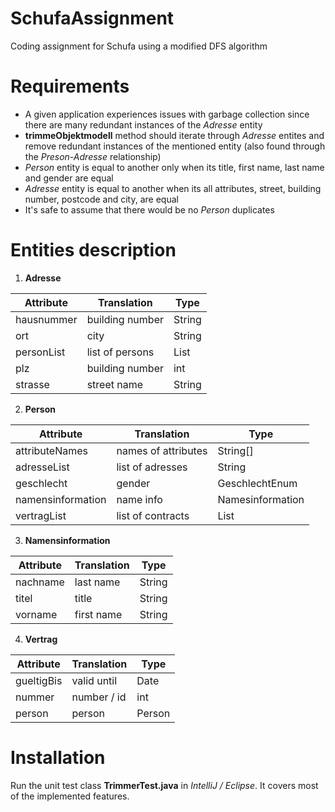 # SchufaAssignment
Coding assignment for Schufa using a modified DFS algorithm 

# Requirements
* A given application experiences issues with garbage collection since there are many redundant instances of the *Adresse* entity
* **trimmeObjektmodell** method should iterate through *Adresse* entites and remove redundant instances of the mentioned entity (also found through the *Preson-Adresse* relationship)
* *Person* entity is equal to another only when its title, first name, last name and gender are equal
* *Adresse* entity is equal to another when its all attributes, street, building number, postcode and city, are equal
* It's safe to assume that there would be no *Person* duplicates

# Entities description
1. **Adresse**

| Attribute  | Translation     | Type         |
| -----------| ----------------| ------------ |
| hausnummer | building number | String       |
| ort        | city            | String       |
| personList | list of persons | List<Person> |
| plz        | building number | int          |
| strasse    | street name     | String       |
  
2. **Person**

| Attribute         | Translation         | Type             |
| ------------------| --------------------| ---------------- |
| attributeNames    | names of attributes | String[]         |
| adresseList       | list of adresses    | String           |
| geschlecht        | gender              | GeschlechtEnum   |
| namensinformation | name info           | Namesinformation |
| vertragList       | list of contracts   | List<Vertrag>    |

3. **Namensinformation**

| Attribute  | Translation     | Type         |
| -----------| ----------------| ------------ |
| nachname   | last name       | String       |
| titel      | title           | String       |
| vorname    | first name      | String       |

4. **Vertrag**

| Attribute  | Translation     | Type         |
| -----------| ----------------| ------------ |
| gueltigBis | valid until     | Date         |
| nummer     | number / id     | int          |
| person     | person          | Person       |

# Installation
Run the unit test class **TrimmerTest.java** in *IntelliJ / Eclipse*. It covers most of the implemented features.
